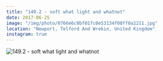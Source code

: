 ```yaml
---
title: "149.2 - soft what light and whatnot"
date: 2017-06-25
image: "/img/photo/0766e6c0bf01fc0e53134f08ff8a2211.jpg"
location: "Newport, Telford And Wrekin, United Kingdom"
instagram: true
---
```


![149.2 - soft what light and whatnot](/img/photo/0766e6c0bf01fc0e53134f08ff8a2211.jpg)
